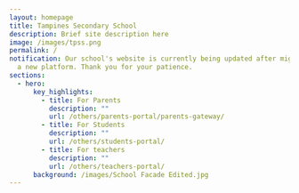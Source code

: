 ```yaml
---
layout: homepage
title: Tampines Secondary School
description: Brief site description here
image: /images/tpss.png
permalink: /
notification: Our school's website is currently being updated after migration to
  a new platform. Thank you for your patience.
sections:
  - hero:
      key_highlights:
        - title: For Parents
          description: ""
          url: /others/parents-portal/parents-gateway/
        - title: For Students
          description: ""
          url: /others/students-portal/
        - title: For teachers
          description: ""
          url: /others/teachers-portal/
      background: /images/School Facade Edited.jpg
---
```

